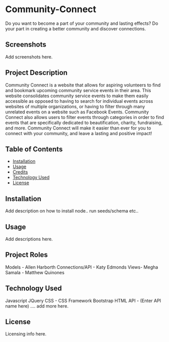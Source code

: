 # Community-Connect

Do you want to become a part of your community and lasting effects? Do your part in creating a better community and discover connections.

## Screenshots
Add screenshots here. 

## Project Description
Community Connect is a website that allows for aspiring volunteers to find and bookmark upcoming community service events in their area. This website consolidates community service events to make them easily accessible as opposed to having to search for individual events across websites of multiple organizations, or having to filter through many unrelated events on a website such as Facebook Events. Community Connect also allows users to filter events through categories in order to find events that are specifically dedicated to beautification, charity, fundraising, and more. Community Connect will make it easier than ever for you to connect with your community, and leave a lasting and positive impact!


## Table of Contents
* [Installation](#Installation)
* [Usage](#Usage)
* [Credits](#ProjectRoles)
* [Technology Used](#TechnologyUsed)
* [License](#License)

## Installation 
Add description on how to install node.. run seeds/schema etc.. 

## Usage 
Add descriptions here.

## Project Roles
Models - Allen Harborth
Connections/API -  Katy Edmonds
Views- Megha Samala - Matthew Quinones

## Technology Used
Javascript
JQuery
CSS - CSS Framework Bootstrap
HTML
API - (Enter API name here)
.... add more here. 

## License 
Licensing info here. 

